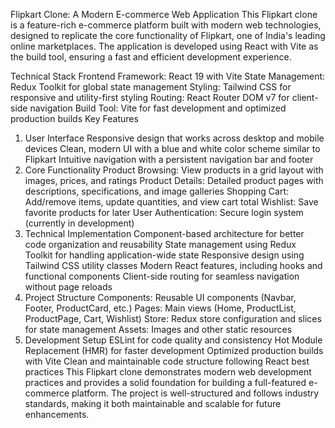 Flipkart Clone: A Modern E-commerce Web Application
This Flipkart clone is a feature-rich e-commerce platform built with modern web technologies,
designed to replicate the core functionality of Flipkart, one of India's leading online marketplaces. 
The application is developed using React with Vite as the build tool, ensuring a fast and efficient development experience.

Technical Stack
Frontend Framework: React 19 with Vite
State Management: Redux Toolkit for global state management
Styling: Tailwind CSS for responsive and utility-first styling
Routing: React Router DOM v7 for client-side navigation
Build Tool: Vite for fast development and optimized production builds
Key Features
1. User Interface
Responsive design that works across desktop and mobile devices
Clean, modern UI with a blue and white color scheme similar to Flipkart
Intuitive navigation with a persistent navigation bar and footer
2. Core Functionality
Product Browsing: View products in a grid layout with images, prices, and ratings
Product Details: Detailed product pages with descriptions, specifications, and image galleries
Shopping Cart: Add/remove items, update quantities, and view cart total
Wishlist: Save favorite products for later
User Authentication: Secure login system (currently in development)
3. Technical Implementation
Component-based architecture for better code organization and reusability
State management using Redux Toolkit for handling application-wide state
Responsive design using Tailwind CSS utility classes
Modern React features, including hooks and functional components
Client-side routing for seamless navigation without page reloads
4. Project Structure
Components: Reusable UI components (Navbar, Footer, ProductCard, etc.)
Pages: Main views (Home, ProductList, ProductPage, Cart, Wishlist)
Store: Redux store configuration and slices for state management
Assets: Images and other static resources
5. Development Setup
ESLint for code quality and consistency
Hot Module Replacement (HMR) for faster development
Optimized production builds with Vite
Clean and maintainable code structure following React best practices
This Flipkart clone demonstrates modern web development practices and provides a solid foundation for building a
full-featured e-commerce platform. The project is well-structured and follows industry standards, making it both
 maintainable and scalable for future enhancements.
